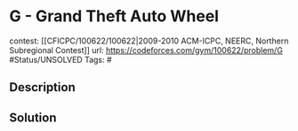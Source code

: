 # G - Grand Theft Auto Wheel

contest: [[CFICPC/100622/100622|2009-2010 ACM-ICPC, NEERC, Northern Subregional Contest]]
url: https://codeforces.com/gym/100622/problem/G
#Status/UNSOLVED
Tags: #

## Description

## Solution


